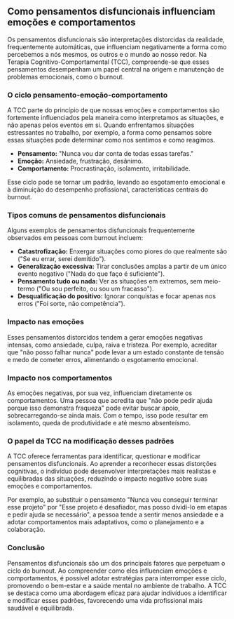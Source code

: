 
## Como pensamentos disfuncionais influenciam emoções e comportamentos

Os pensamentos disfuncionais são interpretações distorcidas da realidade, frequentemente automáticas, que influenciam negativamente a forma como percebemos a nós mesmos, os outros e o mundo ao nosso redor. Na Terapia Cognitivo-Comportamental (TCC), compreende-se que esses pensamentos desempenham um papel central na origem e manutenção de problemas emocionais, como o burnout.

### O ciclo pensamento-emoção-comportamento

A TCC parte do princípio de que nossas emoções e comportamentos são fortemente influenciados pela maneira como interpretamos as situações, e não apenas pelos eventos em si. Quando enfrentamos situações estressantes no trabalho, por exemplo, a forma como pensamos sobre essas situações pode determinar como nos sentimos e como reagimos.

- **Pensamento:** "Nunca vou dar conta de todas essas tarefas."
- **Emoção:** Ansiedade, frustração, desânimo.
- **Comportamento:** Procrastinação, isolamento, irritabilidade.

Esse ciclo pode se tornar um padrão, levando ao esgotamento emocional e à diminuição do desempenho profissional, características centrais do burnout.

### Tipos comuns de pensamentos disfuncionais

Alguns exemplos de pensamentos disfuncionais frequentemente observados em pessoas com burnout incluem:

- **Catastrofização:** Enxergar situações como piores do que realmente são ("Se eu errar, serei demitido").
- **Generalização excessiva:** Tirar conclusões amplas a partir de um único evento negativo ("Nada do que faço é suficiente").
- **Pensamento tudo ou nada:** Ver as situações em extremos, sem meio-termo ("Ou sou perfeito, ou sou um fracasso").
- **Desqualificação do positivo:** Ignorar conquistas e focar apenas nos erros ("Foi sorte, não competência").

### Impacto nas emoções

Esses pensamentos distorcidos tendem a gerar emoções negativas intensas, como ansiedade, culpa, raiva e tristeza. Por exemplo, acreditar que "não posso falhar nunca" pode levar a um estado constante de tensão e medo de cometer erros, alimentando o esgotamento emocional.

### Impacto nos comportamentos

As emoções negativas, por sua vez, influenciam diretamente os comportamentos. Uma pessoa que acredita que "não pode pedir ajuda porque isso demonstra fraqueza" pode evitar buscar apoio, sobrecarregando-se ainda mais. Com o tempo, isso pode resultar em isolamento, queda de produtividade e até mesmo absenteísmo.

### O papel da TCC na modificação desses padrões

A TCC oferece ferramentas para identificar, questionar e modificar pensamentos disfuncionais. Ao aprender a reconhecer essas distorções cognitivas, o indivíduo pode desenvolver interpretações mais realistas e equilibradas das situações, reduzindo o impacto negativo sobre suas emoções e comportamentos.

Por exemplo, ao substituir o pensamento "Nunca vou conseguir terminar esse projeto" por "Esse projeto é desafiador, mas posso dividi-lo em etapas e pedir ajuda se necessário", a pessoa tende a sentir menos ansiedade e a adotar comportamentos mais adaptativos, como o planejamento e a colaboração.

### Conclusão

Pensamentos disfuncionais são um dos principais fatores que perpetuam o ciclo do burnout. Ao compreender como eles influenciam emoções e comportamentos, é possível adotar estratégias para interromper esse ciclo, promovendo o bem-estar e a saúde mental no ambiente de trabalho. A TCC se destaca como uma abordagem eficaz para ajudar indivíduos a identificar e modificar esses padrões, favorecendo uma vida profissional mais saudável e equilibrada.
```
